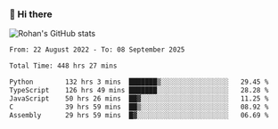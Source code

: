 ### 👋 Hi there 

<!--
**rohznmdev/rohznmdev** is a ✨ _special_ ✨ repository because its `README.md` (this file) appears on your GitHub profile.

Here are some ideas to get you started:

- 🔭 I’m currently working on ...
- 🌱 I’m currently learning Ruby and Ruby on Rails
- 👯 I’m looking to collaborate on ...
- 🤔 I’m looking for help with ...
- 💬 Ask me about ...
- 📫 How to reach me: ...
- 😄 Pronouns: ...
- ⚡ Fun fact: ...
-->
![Rohan's GitHub stats](https://github-readme-stats.vercel.app/api?username=rohznmdev&theme=dark&show_icons=true)

<!--START_SECTION:waka-->

```txt
From: 22 August 2022 - To: 08 September 2025

Total Time: 448 hrs 27 mins

Python        132 hrs 3 mins  ███████▒░░░░░░░░░░░░░░░░░   29.45 %
TypeScript    126 hrs 49 mins ███████░░░░░░░░░░░░░░░░░░   28.28 %
JavaScript    50 hrs 26 mins  ██▓░░░░░░░░░░░░░░░░░░░░░░   11.25 %
C             39 hrs 59 mins  ██▒░░░░░░░░░░░░░░░░░░░░░░   08.92 %
Assembly      29 hrs 59 mins  █▓░░░░░░░░░░░░░░░░░░░░░░░   06.69 %
```

<!--END_SECTION:waka-->
